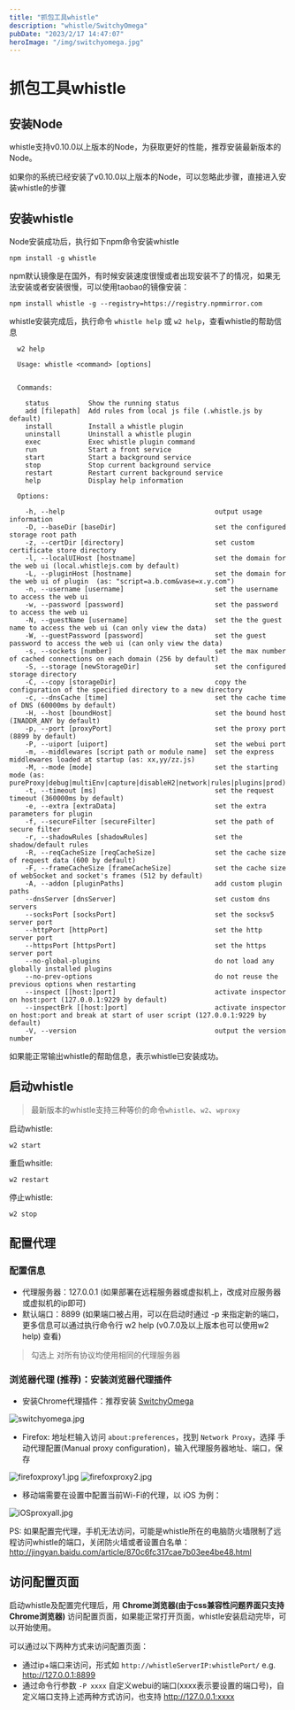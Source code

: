 ```yaml
---
title: "抓包工具whistle"
description: "whistle/SwitchyOmega"
pubDate: "2023/2/17 14:47:07"
heroImage: "/img/switchyomega.jpg"
---
```


# 抓包工具whistle

## 安装Node
whistle支持v0.10.0以上版本的Node，为获取更好的性能，推荐安装最新版本的Node。

如果你的系统已经安装了v0.10.0以上版本的Node，可以忽略此步骤，直接进入安装whistle的步骤


## 安装whistle

Node安装成功后，执行如下npm命令安装whistle

```
npm install -g whistle
```

npm默认镜像是在国外，有时候安装速度很慢或者出现安装不了的情况，如果无法安装或者安装很慢，可以使用taobao的镜像安装：

```
npm install whistle -g --registry=https://registry.npmmirror.com
```

whistle安装完成后，执行命令 `whistle help` 或 `w2 help`，查看whistle的帮助信息

```
  w2 help

  Usage: whistle <command> [options]


  Commands:

    status          Show the running status
    add [filepath]  Add rules from local js file (.whistle.js by default)
    install         Install a whistle plugin
    uninstall       Uninstall a whistle plugin
    exec            Exec whistle plugin command
    run             Start a front service
    start           Start a background service
    stop            Stop current background service
    restart         Restart current background service
    help            Display help information

  Options:

    -h, --help                                      output usage information
    -D, --baseDir [baseDir]                         set the configured storage root path
    -z, --certDir [directory]                       set custom certificate store directory
    -l, --localUIHost [hostname]                    set the domain for the web ui (local.whistlejs.com by default)
    -L, --pluginHost [hostname]                     set the domain for the web ui of plugin  (as: "script=a.b.com&vase=x.y.com")
    -n, --username [username]                       set the username to access the web ui
    -w, --password [password]                       set the password to access the web ui
    -N, --guestName [username]                      set the the guest name to access the web ui (can only view the data)
    -W, --guestPassword [password]                  set the guest password to access the web ui (can only view the data)
    -s, --sockets [number]                          set the max number of cached connections on each domain (256 by default)
    -S, --storage [newStorageDir]                   set the configured storage directory
    -C, --copy [storageDir]                         copy the configuration of the specified directory to a new directory
    -c, --dnsCache [time]                           set the cache time of DNS (60000ms by default)
    -H, --host [boundHost]                          set the bound host (INADDR_ANY by default)
    -p, --port [proxyPort]                          set the proxy port (8899 by default)
    -P, --uiport [uiport]                           set the webui port
    -m, --middlewares [script path or module name]  set the express middlewares loaded at startup (as: xx,yy/zz.js)
    -M, --mode [mode]                               set the starting mode (as: pureProxy|debug|multiEnv|capture|disableH2|network|rules|plugins|prod)
    -t, --timeout [ms]                              set the request timeout (360000ms by default)
    -e, --extra [extraData]                         set the extra parameters for plugin
    -f, --secureFilter [secureFilter]               set the path of secure filter
    -r, --shadowRules [shadowRules]                 set the shadow/default rules
    -R, --reqCacheSize [reqCacheSize]               set the cache size of request data (600 by default)
    -F, --frameCacheSize [frameCacheSize]           set the cache size of webSocket and socket's frames (512 by default)
    -A, --addon [pluginPaths]                       add custom plugin paths
    --dnsServer [dnsServer]                         set custom dns servers
    --socksPort [socksPort]                         set the socksv5 server port
    --httpPort [httpPort]                           set the http server port
    --httpsPort [httpsPort]                         set the https server port
    --no-global-plugins                             do not load any globally installed plugins
    --no-prev-options                               do not reuse the previous options when restarting
    --inspect [[host:]port]                         activate inspector on host:port (127.0.0.1:9229 by default)
    --inspectBrk [[host:]port]                      activate inspector on host:port and break at start of user script (127.0.0.1:9229 by default)
    -V, --version                                   output the version number
```

如果能正常输出whistle的帮助信息，表示whistle已安装成功。

## 启动whistle
>最新版本的whistle支持三种等价的命令`whistle`、`w2`、`wproxy`

启动whistle:

```
w2 start
```

重启whsitle:

```
w2 restart
```

停止whistle:

```
w2 stop
```

## 配置代理

### 配置信息

- 代理服务器：127.0.0.1 (如果部署在远程服务器或虚拟机上，改成对应服务器或虚拟机的ip即可)
- 默认端口：8899 (如果端口被占用，可以在启动时通过 -p 来指定新的端口，更多信息可以通过执行命令行 w2 help (v0.7.0及以上版本也可以使用w2 help) 查看)

>勾选上 对所有协议均使用相同的代理服务器


### 浏览器代理 (推荐)：安装浏览器代理插件

- 安装Chrome代理插件：推荐安装 [SwitchyOmega](https://chrome.google.com/webstore/detail/proxy-switchyomega/padekgcemlokbadohgkifijomclgjgif)

![switchyomega.jpg](//static.jmni.cn/blog/img/17043fb9fa2d44b5af3147f8353fed17.jpg)

- Firefox: 地址栏输入访问 `about:preferences`，找到 `Network Proxy`，选择 手动代理配置(Manual proxy configuration)，输入代理服务器地址、端口，保存

![firefoxproxy1.jpg](//static.jmni.cn/blog/img/33845f5cdbd149cea931f9d86e00bf68.jpg)
![firefoxproxy2.jpg](//static.jmni.cn/blog/img/97ac801255dd46dc887d87fbe72f2580.jpg)

- 移动端需要在设置中配置当前Wi-Fi的代理，以 iOS 为例：

![iOSproxyall.jpg](//static.jmni.cn/blog/img/ff4a5394a0bd4771b07aa92ae31fb884.jpg)

PS: 如果配置完代理，手机无法访问，可能是whistle所在的电脑防火墙限制了远程访问whistle的端口，关闭防火墙或者设置白名单：http://jingyan.baidu.com/article/870c6fc317cae7b03ee4be48.html

## 访问配置页面

启动whistle及配置完代理后，用 **Chrome浏览器(由于css兼容性问题界面只支持Chrome浏览器)** 访问配置页面，如果能正常打开页面，whistle安装启动完毕，可以开始使用。

可以通过以下两种方式来访问配置页面：

- 通过ip+端口来访问，形式如 `http://whistleServerIP:whistlePort/` e.g. http://127.0.0.1:8899
- 通过命令行参数 `-P xxxx` 自定义webui的端口(xxxx表示要设置的端口号)，自定义端口支持上述两种方式访问，也支持 http://127.0.0.1:xxxx
